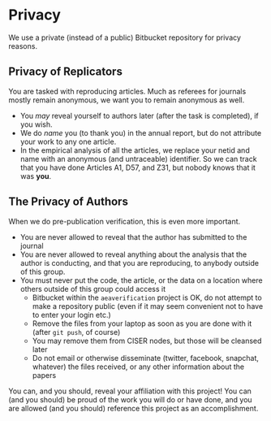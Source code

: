 # Privacy

We use a private (instead of a public) Bitbucket repository for privacy reasons.

##  Privacy of Replicators

You are tasked with reproducing articles. Much as referees for journals mostly remain anonymous, we want you to remain anonymous as well.
- You *may* reveal yourself to authors later (after the task is completed), if you wish.
- We do *name* you (to thank you) in the annual report, but do not attribute your work to any one article.
- In the empirical analysis of all the articles, we replace your netid and name with an anonymous (and untraceable) identifier. So we can track that you have done Articles A1, D57, and Z31, but nobody knows that it was **you**.

## The Privacy of Authors

When we do pre-publication verification, this is even more important.
- You are never allowed to reveal that the author has submitted to the journal
- You are never allowed to reveal anything about the analysis that the author is conducting, and that you are reproducing, to anybody outside of this group.
- You must never put the code, the article, or the data on a location where others outside of this group could access it
  - Bitbucket within the `aeaverification` project is OK, do not attempt to make a repository public (even if it may seem convenient not to have to enter your login etc.)
  - Remove the files from your  laptop as soon as you are done with it (after `git push`, of course)
  - You may remove them from CISER nodes, but those will be cleansed later
  - Do not email or otherwise disseminate (twitter, facebook, snapchat, whatever) the files received, or any other information about the papers

You can, and you should, reveal your affiliation with this project! You can (and you should) be proud of the work you will do or have done, and you are allowed (and you should) reference this project as an accomplishment.
